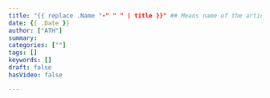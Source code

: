 ```yaml
---
title: "{{ replace .Name "-" " " | title }}" ## Means name of the article is filename
date: {{ .Date }}
author: ["ATH"]
summary:
categories: [""]
tags: []
keywords: []
draft: false
hasVideo: false

---
```

